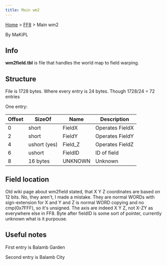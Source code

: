 ```yaml
---
title: Main wm2
---
```


[Home](../Main%20Page.md.md) > [FF8](../FF8.md) > Main wm2

By MaKiPL

  

## Info

**wm2field.tbl** is file that handles the world map to field warping.

## Structure

File is 1728 bytes. Where every entry is 24 bytes. Though 1728/24 = 72
entries

One entry:

| Offset | SizeOf       | Name     | Description     |
|--------|--------------|----------|-----------------|
| 0      | short        | FieldX   | Operates FieldX |
| 2      | short        | FieldY   | Operates FieldY |
| 4      | ushort (yes) | Field\_Z | Operates FieldZ |
| 6      | ushort       | FieldID  | ID of field     |
| 8      | 16 bytes     | UNKNOWN  | Unknown         |

  

## Field location

Old wiki page about wm2field stated, that X Y Z coordinates are based on
12 bits. No, they aren't, I made a mistake. They are normal WORDs with
sign-extension for X and Y and Z is normal WORD copying and no
cmp(0x7FFF), so it's unsigned. The axis are indeed X Y Z, not X-ZY as
everywhere else in FF8. Byte after fieldID is some sort of pointer,
currently unknown what is it purpouse.

## Useful notes

First entry is Balamb Garden

Second entry is Balamb City
